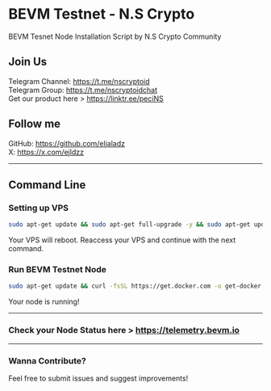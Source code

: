 # BEVM Testnet - N.S Crypto
BEVM Tesnet Node Installation Script by N.S Crypto Community 

## Join Us
   Telegram Channel: https://t.me/nscryptoid <br>
   Telegram Group: https://t.me/nscryptoidchat <br>
   Get our product here > https://linktr.ee/peciNS
   
## Follow me
   GitHub: https://github.com/eljaladz <br>
   X: https://x.com/ejldzz <br>
   
---

## Command Line
### Setting up VPS
```bash
sudo apt-get update && sudo apt-get full-upgrade -y && sudo apt-get update && shutdown -r now
```
Your VPS will reboot. Reaccess your VPS and continue with the next command.

### Run BEVM Testnet Node
```bash
sudo apt-get update && curl -fsSL https://get.docker.com -o get-docker.sh && sudo sh get-docker.sh && wget https://raw.githubusercontent.com/eljaladz/NodeEl/main/BEVM-Testnet/bevm-testnet.sh && chmod +x bevm-testnet.sh && sudo ./bevm-testnet.sh
```

Your node is running!

---
### Check your Node Status here > https://telemetry.bevm.io
---
### Wanna Contribute?
Feel free to submit issues and suggest improvements!
